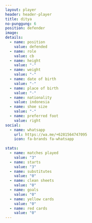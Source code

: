 ```yaml
---
layout: player
header: header-player
title: ditya
no-punggung: 6
position: defender
image:
details:
  - name: position
    value: defended
  - name: role
    value: cb
  - name: height
    value: "-"
  - name: weight
    value: "-"
  - name: date of birth
    value: "-"
  - name: place of birth
    value: "-"
  - name: nationality
    value: indonesia
  - name: shoe size
    value: "-"
  - name: preferred foot
    value: right
social:
  - name: whatsapp
    url: https://wa.me/+6281564747095
    icon: fa-brands fa-whatsapp
    
stats:
  - name: matches played
    value: "3"
  - name: starts
    value: "3"
  - name: substitutes
    value: "0"
  - name: clean sheets
    value: "0"
  - name: goals
    value: "0"
  - name: yellow cards
    value: "0"
  - name: red cards
    value: "0"
---
```

